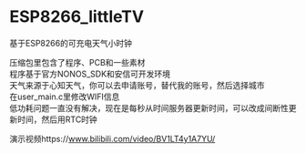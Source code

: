 # ESP8266_littleTV
基于ESP8266的可充电天气小时钟  


压缩包里包含了程序、PCB和一些素材  
程序基于官方NONOS_SDK和安信可开发环境  
天气来源于心知天气，你可以去申请账号，替代我的账号，然后选择城市  
在user_main.c里修改WIFI信息  
低功耗问题一直没有解决，现在是每秒从时间服务器更新时间，可以改成间断性更新时间，然后用RTC时钟  

演示视频https://www.bilibili.com/video/BV1LT4y1A7YU/
